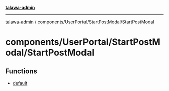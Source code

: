 [**talawa-admin**](../../../../README.md)

***

[talawa-admin](../../../../modules.md) / components/UserPortal/StartPostModal/StartPostModal

# components/UserPortal/StartPostModal/StartPostModal

## Functions

- [default](functions/default.md)

